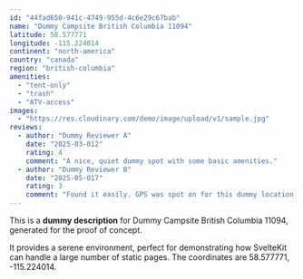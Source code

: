 ```yaml
---
id: "44fad650-941c-4749-955d-4c6e29c67bab"
name: "Dummy Campsite British Columbia 11094"
latitude: 58.577771
longitude: -115.224014
continent: "north-america"
country: "canada"
region: "british-columbia"
amenities:
  - "tent-only"
  - "trash"
  - "ATV-access"
images:
  - "https://res.cloudinary.com/demo/image/upload/v1/sample.jpg"
reviews:
  - author: "Dummy Reviewer A"
    date: "2025-03-012"
    rating: 4
    comment: "A nice, quiet dummy spot with some basic amenities."
  - author: "Dummy Reviewer B"
    date: "2025-05-017"
    rating: 3
    comment: "Found it easily. GPS was spot on for this dummy location."
---
```


This is a **dummy description** for Dummy Campsite British Columbia 11094, generated for the proof of concept.

It provides a serene environment, perfect for demonstrating how SvelteKit can handle a large number of static pages. The coordinates are 58.577771, -115.224014.
